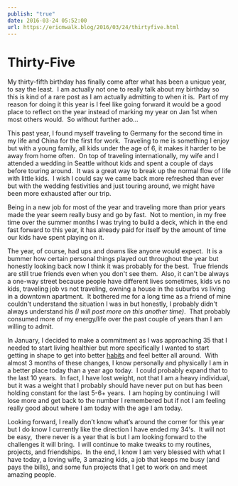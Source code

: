 ```yaml
---
publish: "true"
date: 2016-03-24 05:52:00
url: https://ericmwalk.blog/2016/03/24/thirtyfive.html
---
```


# Thirty-Five

My thirty-fifth birthday has finally come after what has been a unique year, to say the least.  I am actually not one to really talk about my birthday so this is kind of a rare post as I am actually admitting to when it is.  Part of my reason for doing it this year is I feel like going forward it would be a good place to reflect on the year instead of marking my year on Jan 1st when most others would.  So without further ado...

This past year, I found myself traveling to Germany for the second time in my life and China for the first for work.  Traveling to me is something I enjoy but with a young family, all kids under the age of 6, it makes it harder to be away from home often.  On top of traveling internationally, my wife and I attended a wedding in Seattle without kids and spent a couple of days before touring around.  It was a great way to break up the normal flow of life with little kids.  I wish I could say we came back more refreshed than ever but with the wedding festivities and just touring around, we might have been more exhausted after our trip.

Being in a new job for most of the year and traveling more than prior years made the year seem really busy and go by fast.  Not to mention, in my free time over the summer months I was trying to build a deck, which in the end fast forward to this year, it has already paid for itself by the amount of time our kids have spent playing on it.

The year, of course, had ups and downs like anyone would expect.  It is a bummer how certain personal things played out throughout the year but honestly looking back now I think it was probably for the best.  True friends are still true friends even when you don't see them.  Also, it can't be always a one-way street because people have different lives sometimes, kids vs no kids, traveling job vs not traveling, owning a house in the suburbs vs living in a downtown apartment.  It bothered me for a long time as a friend of mine couldn't understand the situation I was in but honestly, I probably didn't always understand his <em>(I will post more on this another time)</em>.  That probably consumed more of my energy/life over the past couple of years than I am willing to admit.

In January, I decided to make a commitment as I was approaching 35 that I needed to start living healthier but more specifically I wanted to start getting in shape to get into better <a href="https://ericmwalk.blog/2016/02/19/power-of-the.html">habits</a> and feel better all around.  With almost 3 months of these changes, I know personally and physically I am in a better place today than a year ago today.  I could probably expand that to the last 10 years.  In fact, I have lost weight, not that I am a heavy individual, but it was a weight that I probably should have never put on but has been holding constant for the last 5-6+ years.  I am hoping by continuing I will lose more and get back to the number I remembered but if not I am feeling really good about where I am today with the age I am today.

Looking forward, I really don’t know what’s around the corner for this year but I do know I currently like the direction I have ended my 34's.  It will not be easy,  there never is a year that is but I am looking forward to the challenges it will bring.  I will continue to make tweaks to my routines, projects, and friendships.  In the end, I know I am very blessed with what I have today, a loving wife, 3 amazing kids, a job that keeps me busy (and pays the bills), and some fun projects that I get to work on and meet amazing people.
